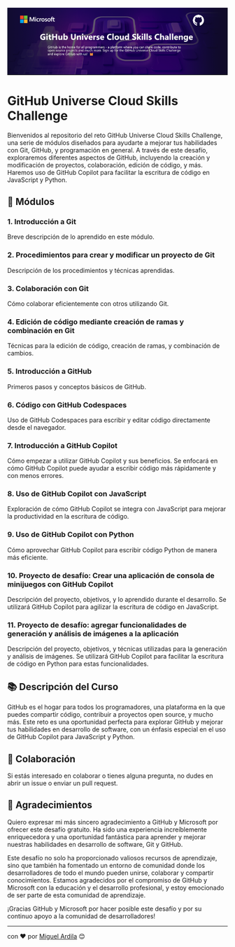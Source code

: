 <p align="center">
  <img alt="png" src="./assets/Github.png"/>
</p>



# GitHub Universe Cloud Skills Challenge

Bienvenidos al repositorio del reto GitHub Universe Cloud Skills Challenge, una serie de módulos diseñados para ayudarte a mejorar tus habilidades con Git, GitHub, y programación en general. A través de este desafío, exploraremos diferentes aspectos de GitHub, incluyendo la creación y modificación de proyectos, colaboración, edición de código, y más. Haremos uso de GitHub Copilot para facilitar la escritura de código en JavaScript y Python.

## 🚀 Módulos

### 1. Introducción a Git
Breve descripción de lo aprendido en este módulo.

### 2. Procedimientos para crear y modificar un proyecto de Git
Descripción de los procedimientos y técnicas aprendidas.

### 3. Colaboración con Git
Cómo colaborar eficientemente con otros utilizando Git.

### 4. Edición de código mediante creación de ramas y combinación en Git
Técnicas para la edición de código, creación de ramas, y combinación de cambios.

### 5. Introducción a GitHub
Primeros pasos y conceptos básicos de GitHub.

### 6. Código con GitHub Codespaces
Uso de GitHub Codespaces para escribir y editar código directamente desde el navegador.

### 7. Introducción a GitHub Copilot
Cómo empezar a utilizar GitHub Copilot y sus beneficios. Se enfocará en cómo GitHub Copilot puede ayudar a escribir código más rápidamente y con menos errores.

### 8. Uso de GitHub Copilot con JavaScript
Exploración de cómo GitHub Copilot se integra con JavaScript para mejorar la productividad en la escritura de código.

### 9. Uso de GitHub Copilot con Python
Cómo aprovechar GitHub Copilot para escribir código Python de manera más eficiente.

### 10. Proyecto de desafío: Crear una aplicación de consola de minijuegos con GitHub Copilot
Descripción del proyecto, objetivos, y lo aprendido durante el desarrollo. Se utilizará GitHub Copilot para agilizar la escritura de código en JavaScript.

### 11. Proyecto de desafío: agregar funcionalidades de generación y análisis de imágenes a la aplicación
Descripción del proyecto, objetivos, y técnicas utilizadas para la generación y análisis de imágenes. Se utilizará GitHub Copilot para facilitar la escritura de código en Python para estas funcionalidades.

## 📚 Descripción del Curso
GitHub es el hogar para todos los programadores, una plataforma en la que puedes compartir código, contribuir a proyectos open source, y mucho más. Este reto es una oportunidad perfecta para explorar GitHub y mejorar tus habilidades en desarrollo de software, con un énfasis especial en el uso de GitHub Copilot para JavaScript y Python.

## 🤝 Colaboración
Si estás interesado en colaborar o tienes alguna pregunta, no dudes en abrir un issue o enviar un pull request.

## 🎁 Agradecimientos
Quiero expresar mi más sincero agradecimiento a GitHub y Microsoft por ofrecer este desafío gratuito. Ha sido una experiencia increíblemente enriquecedora y una oportunidad fantástica para aprender y mejorar nuestras habilidades en desarrollo de software, Git y GitHub.

Este desafío no solo ha proporcionado valiosos recursos de aprendizaje, sino que también ha fomentado un entorno de comunidad donde los desarrolladores de todo el mundo pueden unirse, colaborar y compartir conocimientos. Estamos agradecidos por el compromiso de GitHub y Microsoft con la educación y el desarrollo profesional, y estoy emocionado de ser parte de esta comunidad de aprendizaje.

¡Gracias GitHub y Microsoft por hacer posible este desafío y por su continuo apoyo a la comunidad de desarrolladores!


---

con ❤️ por [Miguel Ardila](https://github.com/miguel-ardila) 😊
